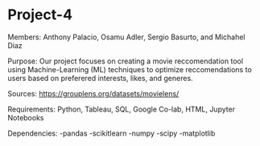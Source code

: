 # Project-4

Members: Anthony Palacio, Osamu Adler, Sergio Basurto, and Michahel Diaz 

Purpose: Our project focuses on creating a movie reccomendation tool using Machine-Learning (ML) techniques to optimize reccomendations to users based on preferered interests, likes, and generes. 

Sources: https://grouplens.org/datasets/movielens/


Requirements: Python, Tableau, SQL, Google Co-lab, HTML, Jupyter Notebooks

Dependencies: 
  -pandas
  -scikitlearn
  -numpy
  -scipy
  -matplotlib











